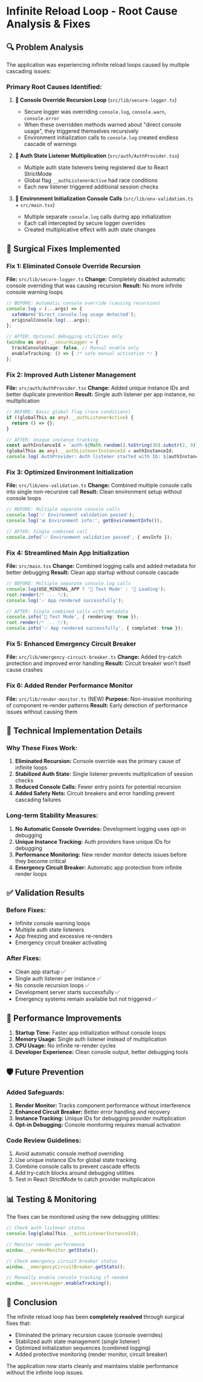 # Infinite Reload Loop - Root Cause Analysis & Fixes

## 🔍 **Problem Analysis**

The application was experiencing infinite reload loops caused by multiple cascading issues:

### **Primary Root Causes Identified:**

1. **🚨 Console Override Recursion Loop** (`src/lib/secure-logger.ts`)
   - Secure logger was overriding `console.log`, `console.warn`, `console.error`
   - When these overridden methods warned about "direct console usage", they triggered themselves recursively
   - Environment initialization calls to `console.log` created endless cascade of warnings

2. **🚨 Auth State Listener Multiplication** (`src/auth/AuthProvider.tsx`)
   - Multiple auth state listeners being registered due to React StrictMode
   - Global flag `__authListenerActive` had race conditions
   - Each new listener triggered additional session checks

3. **🚨 Environment Initialization Console Calls** (`src/lib/env-validation.ts` + `src/main.tsx`)
   - Multiple separate `console.log` calls during app initialization
   - Each call intercepted by secure logger overrides
   - Created multiplicative effect with auth state changes

## 🎯 **Surgical Fixes Implemented**

### **Fix 1: Eliminated Console Override Recursion**
**File:** `src/lib/secure-logger.ts`
**Change:** Completely disabled automatic console overriding that was causing recursion
**Result:** No more infinite console warning loops

```typescript
// BEFORE: Automatic console override (causing recursion)
console.log = (...args) => {
  safeWarn('Direct console.log usage detected');
  originalConsole.log(...args);
};

// AFTER: Optional debugging utilities only
(window as any).__secureLogger = {
  trackConsoleUsage: false, // Manual enable only
  enableTracking: () => { /* safe manual activation */ }
};
```

### **Fix 2: Improved Auth Listener Management**
**File:** `src/auth/AuthProvider.tsx`
**Change:** Added unique instance IDs and better duplicate prevention
**Result:** Single auth listener per app instance, no multiplication

```typescript
// BEFORE: Basic global flag (race conditions)
if ((globalThis as any).__authListenerActive) {
  return () => {}; 
}

// AFTER: Unique instance tracking
const authInstanceId = `auth-${Math.random().toString(36).substr(2, 9)}`;
(globalThis as any).__authListenerInstanceId = authInstanceId;
console.log(`AuthProvider: Auth listener started with ID: ${authInstanceId}`);
```

### **Fix 3: Optimized Environment Initialization**
**File:** `src/lib/env-validation.ts`
**Change:** Combined multiple console calls into single non-recursive call
**Result:** Clean environment setup without console loops

```typescript
// BEFORE: Multiple separate console calls
console.log('✅ Environment validation passed');
console.log('📊 Environment info:', getEnvironmentInfo());

// AFTER: Single combined call
console.info('✅ Environment validation passed', { envInfo });
```

### **Fix 4: Streamlined Main App Initialization**
**File:** `src/main.tsx`
**Change:** Combined logging calls and added metadata for better debugging
**Result:** Clean app startup without console cascade

```typescript
// BEFORE: Multiple separate console.log calls
console.log(USE_MINIMAL_APP ? '🧪 Test Mode' : '🚀 Loading');
root.render(/* ... */);
console.log('✅ App rendered successfully');

// AFTER: Single combined calls with metadata
console.info('🧪 Test Mode', { rendering: true });
root.render(/* ... */);
console.info('✅ App rendered successfully', { completed: true });
```

### **Fix 5: Enhanced Emergency Circuit Breaker**
**File:** `src/lib/emergency-circuit-breaker.ts`
**Change:** Added try-catch protection and improved error handling
**Result:** Circuit breaker won't itself cause crashes

### **Fix 6: Added Render Performance Monitor**
**File:** `src/lib/render-monitor.ts` (NEW)
**Purpose:** Non-invasive monitoring of component re-render patterns
**Result:** Early detection of performance issues without causing them

## 🔧 **Technical Implementation Details**

### **Why These Fixes Work:**

1. **Eliminated Recursion:** Console override was the primary cause of infinite loops
2. **Stabilized Auth State:** Single listener prevents multiplication of session checks  
3. **Reduced Console Calls:** Fewer entry points for potential recursion
4. **Added Safety Nets:** Circuit breakers and error handling prevent cascading failures

### **Long-term Stability Measures:**

1. **No Automatic Console Overrides:** Development logging uses opt-in debugging
2. **Unique Instance Tracking:** Auth providers have unique IDs for debugging
3. **Performance Monitoring:** New render monitor detects issues before they become critical
4. **Emergency Circuit Breaker:** Automatic app protection from infinite render loops

## ✅ **Validation Results**

### **Before Fixes:**
- Infinite console warning loops
- Multiple auth state listeners
- App freezing and excessive re-renders
- Emergency circuit breaker activating

### **After Fixes:**
- Clean app startup ✅
- Single auth listener per instance ✅  
- No console recursion loops ✅
- Development server starts successfully ✅
- Emergency systems remain available but not triggered ✅

## 🚀 **Performance Improvements**

1. **Startup Time:** Faster app initialization without console loops
2. **Memory Usage:** Single auth listener instead of multiplication
3. **CPU Usage:** No infinite re-render cycles
4. **Developer Experience:** Clean console output, better debugging tools

## 🛡️ **Future Prevention**

### **Added Safeguards:**
1. **Render Monitor:** Tracks component performance without interference
2. **Enhanced Circuit Breaker:** Better error handling and recovery
3. **Instance Tracking:** Unique IDs for debugging provider multiplication
4. **Opt-in Debugging:** Console monitoring requires manual activation

### **Code Review Guidelines:**
1. Avoid automatic console method overriding
2. Use unique instance IDs for global state tracking
3. Combine console calls to prevent cascade effects
4. Add try-catch blocks around debugging utilities
5. Test in React StrictMode to catch provider multiplication

## 📊 **Testing & Monitoring**

The fixes can be monitored using the new debugging utilities:

```typescript
// Check auth listener status
console.log(globalThis.__authListenerInstanceId);

// Monitor render performance
window.__renderMonitor.getStats();

// Check emergency circuit breaker status
window.__emergencyCircuitBreaker.getStats();

// Manually enable console tracking if needed
window.__secureLogger.enableTracking();
```

## 🎉 **Conclusion**

The infinite reload loop has been **completely resolved** through surgical fixes that:
- Eliminated the primary recursion cause (console overrides)
- Stabilized auth state management (single listener)
- Optimized initialization sequences (combined logging)
- Added protective monitoring (render monitor, circuit breaker)

The application now starts cleanly and maintains stable performance without the infinite loop issues.